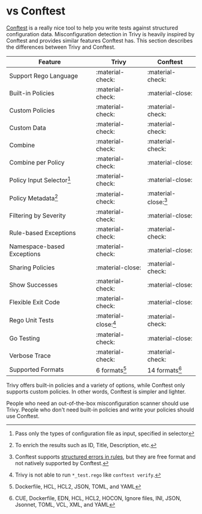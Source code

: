 # vs Conftest
[Conftest][conftest] is a really nice tool to help you write tests against structured configuration data.
Misconfiguration detection in Trivy is heavily inspired by Conftest and provides similar features Conftest has.
This section describes the differences between Trivy and Conftest.

| Feature                     | Trivy                | Conftest             |
| --------------------------- | -------------------- | -------------------- |
| Support Rego Language       | :material-check:     | :material-check:     |
| Built-in Policies           | :material-check:     | :material-close:     |
| Custom Policies             | :material-check:     | :material-check:     |
| Custom Data                 | :material-check:     | :material-check:     |
| Combine                     | :material-check:     | :material-check:     |
| Combine per Policy          | :material-check:     | :material-close:     |
| Policy Input Selector[^1]   | :material-check:     | :material-close:     |
| Policy Metadata[^2]         | :material-check:     | :material-close:[^3] |
| Filtering by Severity       | :material-check:     | :material-close:     |
| Rule-based Exceptions       | :material-check:     | :material-check:     |
| Namespace-based Exceptions  | :material-check:     | :material-close:     |
| Sharing Policies            | :material-close:     | :material-check:     |
| Show Successes              | :material-check:     | :material-close:     |
| Flexible Exit Code          | :material-check:     | :material-close:     |
| Rego Unit Tests             | :material-close:[^4] | :material-check:     |
| Go Testing                  | :material-check:     | :material-close:     |
| Verbose Trace               | :material-check:     | :material-check:     |
| Supported Formats           | 6 formats[^5]        | 14 formats[^6]       |

Trivy offers built-in policies and a variety of options, while Conftest only supports custom policies.
In other words, Conftest is simpler and lighter.

People who need an out-of-the-box misconfiguration scanner should use Trivy.
People who don't need built-in policies and write your policies should use Conftest.

[^1]: Pass only the types of configuration file as input, specified in selector
[^2]: To enrich the results such as ID, Title, Description, etc.
[^3]: Conftest supports [structured errors in rules][conftest-structured], but they are free format and not natively supported by Conftest.
[^4]: Trivy is not able to run `*_test.rego` like `conftest verify`.
[^5]: Dockerfile, HCL, HCL2, JSON, TOML, and YAML
[^6]: CUE, Dockerfile, EDN, HCL, HCL2, HOCON, Ignore files, INI, JSON, Jsonnet, TOML, VCL, XML, and YAML


[conftest-structured]: https://github.com/open-policy-agent/conftest/pull/243
[conftest]: https://github.com/open-policy-agent/conftest